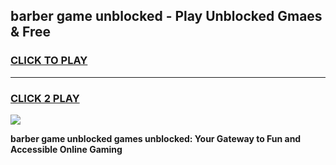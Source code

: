 
## barber game unblocked - Play Unblocked Gmaes & Free
<h3>
<a href="https://news.freeplayer.one?title=barber_game_unblocked&ref=23F">CLICK TO PLAY</a></h3>
<hr>

<h3>
<a href="https://news.freeplayer.one?title=barber_game_unblocked&ref=23F">CLICK 2 PLAY</a>
  
</h3>

<a href="https://news.freeplayer.one?title=barber_game_unblocked&ref=23F/"><img src="https://clearcache.store/games.png"></a>


**barber game unblocked games unblocked: Your Gateway to Fun and Accessible Online Gaming**
